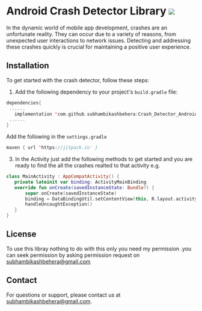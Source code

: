 # Android Crash Detector Library [![](https://jitpack.io/v/subhambikashbehera/Crash_Detector_Android.svg)](https://jitpack.io/#subhambikashbehera/Crash_Detector_Android)

In the dynamic world of mobile app development, crashes are an unfortunate reality. They can occur due to a variety of reasons, from unexpected user interactions to network issues. Detecting and addressing these crashes quickly is crucial for maintaining a positive user experience.

## Installation
To get started with the crash detector, follow these steps:

1. Add the following dependency to your project's `build.gradle` file:
 ```kotlin
dependencies{
  ......
	implementation 'com.github.subhambikashbehera:Crash_Detector_Android:1.1.0'
  ......
}
```  
Add the following in the `settings.gradle`
 ```kotlin
maven { url 'https://jitpack.io' }
```  

3. In the Activity just add the following methods to get started and you are ready to find the all the crashes realted to that activity
  e.g.
 ```kotlin
class MainActivity : AppCompatActivity() {
    private lateinit var binding: ActivityMainBinding
    override fun onCreate(savedInstanceState: Bundle?) {
        super.onCreate(savedInstanceState)
        binding = DataBindingUtil.setContentView(this, R.layout.activity_main)
        handleUncaughtException()
    }
}
```  


## License
To use this libray nothing to do with this only you need my permission .you can seek permission by asking permission request on subhambikashbehera@gmail.com

## Contact
For questions or support, please contact us at subhambikashbehera@gmail.com.
